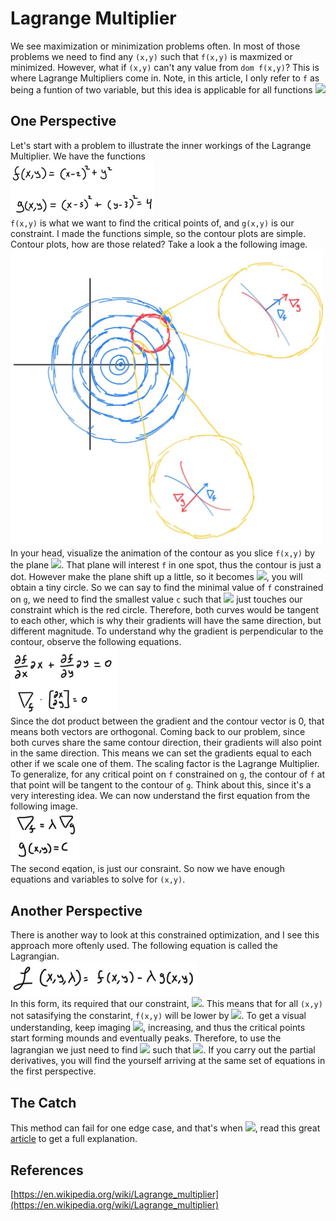 # Lagrange Multiplier
 We see maximization or minimization problems often. In most of those problems we need to find any `(x,y)`
 such that `f(x,y)` is maxmized or minimized. However, what if `(x,y)` can't any value from `dom f(x,y)`? This is where Lagrange Multipliers come in. Note, in this article, I only refer to `f` as being a funtion of two variable, but this idea is applicable for all functions <img src="https://render.githubusercontent.com/render/math?math=f:\mathbb{R}^n \rightarrow \mathbb{R}">
## One Perspective
Let's start with a problem to illustrate the inner workings of the Lagrange Multiplier. We have the functions <br />
<img src="/Lagrange/problem.png" alt="drawing" width="230"/> <br />
`f(x,y)` is what we want to find the critical points of, and `g(x,y)`  is our constraint. I made the functions simple, so the contour plots are simple. Contour plots, how are those related? Take a look a the following image. <br />
<img src="/Lagrange/diagram.png" alt="drawing" width="500"/> <br />
In your head, visualize the animation of the contour as you slice `f(x,y)` by the plane <img src="https://render.githubusercontent.com/render/math?math=z=0">. That plane will interest `f` in one spot, thus the contour is just a dot. However make the plane shift up a little, so it becomes <img src="https://render.githubusercontent.com/render/math?math=z=0.1">, you will obtain a tiny circle. So we can say to find the minimal value of `f` constrained on `g`, we need to find the smallest value `c` such that <img src="https://render.githubusercontent.com/render/math?math=z=c"> just touches our constraint which is the red circle. Therefore, both curves would be tangent to each other, which is why their gradients will have the same direction, but different magnitude. To understand why the gradient is perpendicular to the contour, observe the following equations. <br />
<img src="/Lagrange/dot.png" alt="drawing" width="170"/> <br />
Since the dot product between the gradient and the contour vector is 0, that means both vectors are orthogonal. Coming back to our problem, since both curves share the same contour direction, their gradients will also point in the same direction. This means we can set the gradients equal to each other if we scale one of them. The scaling factor is the Lagrange Multiplier. To generalize, for any critical point on `f` constrained on `g`, the contour of `f` at that point will be tangent to the contour of `g`. Think about this, since it's a very interesting idea. We can now understand the first equation from the following image. 
<br /> <img src="/Lagrange/eq.png" alt="drawing" width="110"/> <br />
The second eqation, is just our consraint. So now we have enough equations and variables to solve for `(x,y)`. 

## Another Perspective
There is another way to look at this constrained optimization, and I see this approach more oftenly used. The following equation is called the Lagrangian. <br />
<img src="/Lagrange/Lagrangian.png" alt="drawing" width="300"/> <br />
In this form, its required that our constraint, <img src="https://render.githubusercontent.com/render/math?math=g(x,y)=0">. This means that for all `(x,y)` not satasifying the constarint, `f(x,y)` will be lower by <img src="https://render.githubusercontent.com/render/math?math=\lambda g(x,y)">. To get a visual understanding, keep imaging <img src="https://render.githubusercontent.com/render/math?math=\lambda">, increasing, and thus the critical points start forming mounds and eventually peaks. Therefore, to use the lagrangian we just need to find
<img src="https://render.githubusercontent.com/render/math?math=(x,y,\lambda)"> such that <img src="https://render.githubusercontent.com/render/math?math=\nabla \mathcal{L}(x,y,\lambda) = 0">. If you carry out the partial derivatives, you will find the yourself arriving at the same set of equations in the first perspective.


## The Catch
This method can fail for one edge case, and that's when <img src="https://render.githubusercontent.com/render/math?math=\nabla g = 0">, read this great [article](https://www.maa.org/sites/default/files/nunemacher01010325718.pdf) to get a full explanation. 

## References
[https://en.wikipedia.org/wiki/Lagrange_multiplier](https://en.wikipedia.org/wiki/Lagrange_multiplier)
